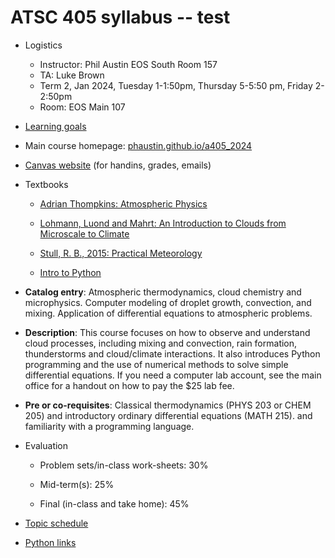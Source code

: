 # ATSC 405 syllabus -- test

- Logistics
  - Instructor:  Phil Austin EOS South Room 157
  - TA: Luke Brown
  - Term 2, Jan 2024, Tuesday 1-1:50pm, Thursday 5-5:50 pm, Friday 2-2:50pm
  - Room: EOS Main 107

- [Learning goals](sec:learning-goals)

- Main course homepage: [phaustin.github.io/a405_2024](https://phaustin.github.io/a405_2024)

- [Canvas website](https://canvas.ubc.ca/courses/129111) (for handins, grades, emails)

- Textbooks

  - [Adrian Thompkins: Atmospheric Physics](https://www.dropbox.com/scl/fo/9grhb2cr0lpfc1d5jci4a/h?rlkey=shnjpq4kvndrcatbgrri44eyw&dl=0)
  -   [Lohmann, Luond and Mahrt: An Introduction to Clouds from Microscale to Climate](https://gw2jh3xr2c.search.serialssolutions.com/?sid=sersol&SS_jc=TC0001980404&title=An%20introduction%20to%20clouds%20%3A%20from%20the%20microscale%20to%20climate)

  - [Stull, R. B., 2015: Practical
Meteorology](http://www.eos.ubc.ca/books/Practical_Meteorology/)


  - [Intro to Python](https://www.dropbox.com/scl/fi/2eflyvz31e1vq3nryhqa2/python-setup_macos_2024.pdf?rlkey=rxbbl8pwdevxyry0toumolh6t&dl=0)

- **Catalog entry**: Atmospheric thermodynamics, cloud chemistry and
microphysics. Computer modeling of droplet growth, convection, and
mixing. Application of differential equations to atmospheric problems.

- **Description**: This course focuses on how to observe and understand
cloud processes, including mixing and convection, rain formation,
thunderstorms and cloud/climate interactions. It also introduces Python
programming and the use of numerical methods to solve simple
differential equations. If you need a computer lab account, see the main
office for a handout on how to pay the \$25 lab fee.

- **Pre or co-requisites**: Classical thermodynamics (PHYS 203 or CHEM 205)
and introductory ordinary differential equations (MATH 215). and
familiarity with a programming language.


- Evaluation

  - Problem sets/in-class work-sheets: 30%

  - Mid-term(s): 25%

  - Final (in-class and take home): 45%

- [Topic schedule](schedule.md)


- [Python links](sec:python)
